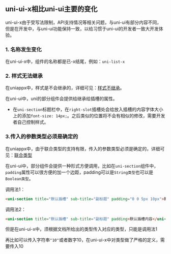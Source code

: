## uni-ui-x相比uni-ui主要的变化
uni-ui-x由于受写法限制，API支持情况等相关问题，与uni-ui有部分内容不同，但是在开发中，与uni-ui功能保持一致，以给习惯于uni-ui的开发者一致大开发体验。

### 1. 名称发生变化

在uni-ui-x中，组件的名称都是已-x结尾，例如：`uni-list-x`


### 2. 样式无法继承

在uniappx中，样式是不会继承的，详细可见：[样式不继承](https://doc.dcloud.net.cn/uni-app-x/css/#stylenoextends)。

在uni-ui中，uni的部分组件会提供给继承给插槽的属性。

- 在`uni-section`标题栏中，在`right-slot`插槽处会给放入插槽的内容字体大小上的添加`font-size: 14px;`。之后类似的位置将不会有相似的修改，需要开发者自己控制样式。

### 3.传入的参数类型必须是确定的

在uniappx中，由于联合类型的支持有限，传入的参数类型必须是确定的，详细可见：[联合类型](https://doc.dcloud.net.cn/uni-app-x/uts/data-type.html#union-type)

在uni-ui中，部分组件会提供一种形式方便调用，比如在`uni-section`组件中，`padding`属性可以很方便的加一个边距，padding可以是`String类型`也可以是`Boolean类型`。

调用法1：

```html
<uni-section title="默认插槽" sub-title="副标题" padding="0 0 5px 10px">默认插槽内容</uni-section>
```

调用法2：

  ```html
  <uni-section title="默认插槽" sub-title="副标题" padding>默认插槽内容</uni-section>
  ```
但是在uni-ui-x中，须根据文档所给出的类型传入对应的类型，只能是调用法1



再比如可以传入字符串`"10"`或者数字10，在uni-ui-x中对类型做了严格的定义，需要传入10